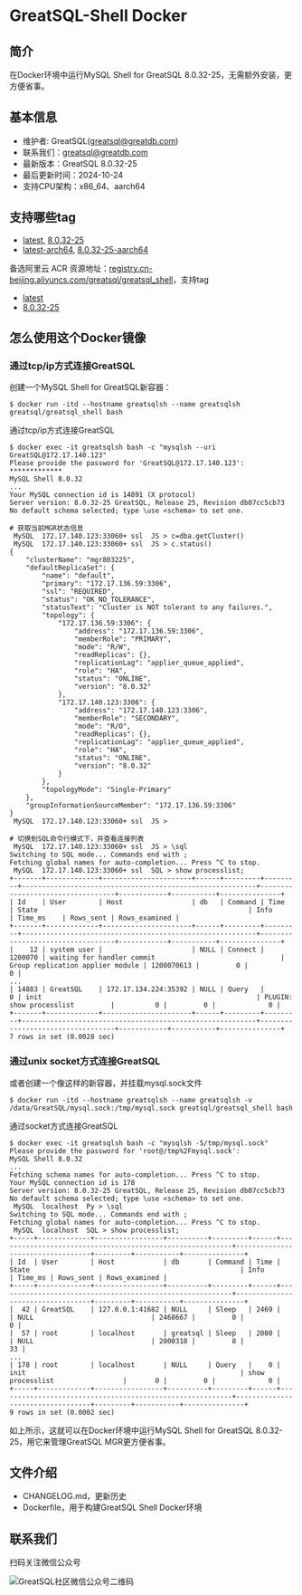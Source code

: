# GreatSQL-Shell Docker

## 简介

在Docker环境中运行MySQL Shell for GreatSQL 8.0.32-25，无需额外安装，更方便省事。

## 基本信息
- 维护者: GreatSQL(greatsql@greatdb.com)
- 联系我们：greatsql@greatdb.com
- 最新版本：GreatSQL 8.0.32-25
- 最后更新时间：2024-10-24
- 支持CPU架构：x86_64、aarch64

## 支持哪些tag
- [latest](https://hub.docker.com/layers/greatsql/greatsql_shell/latest/images/sha256-4264884f14341e3b34077c52c2ee7d0d53ce00fb5e45915c3b57e950ef52d80f?context=explore), [8.0.32-25](https://hub.docker.com/layers/greatsql/greatsql_shell/8.0.32-25/images/sha256-4264884f14341e3b34077c52c2ee7d0d53ce00fb5e45915c3b57e950ef52d80f?context=explore)
- [latest-arch64](https://hub.docker.com/layers/greatsql/greatsql_shell/latest-aarch64/images/sha256-46d3d92632256d24078948a81a6750ae808e3c2292c10eb88107633f5bde85ec?context=explore), [8.0.32-25-aarch64](https://hub.docker.com/layers/greatsql/greatsql_shell/8.0.32-25-aarch64/images/sha256-46d3d92632256d24078948a81a6750ae808e3c2292c10eb88107633f5bde85ec?context=explore)

备选阿里云 ACR 资源地址：[registry.cn-beijing.aliyuncs.com/greatsql/greatsql_shell](registry.cn-beijing.aliyuncs.com/greatsql/greatsql_shell)，支持tag
- [latest](registry.cn-beijing.aliyuncs.com/greatsql/greatsql_shell:latest)
- [8.0.32-25](registry.cn-beijing.aliyuncs.com/greatsql/greatsql_shell:8.0.32-25)


## 怎么使用这个Docker镜像

### 通过tcp/ip方式连接GreatSQL

创建一个MySQL Shell for GreatSQL新容器：
```shell
$ docker run -itd --hostname greatsqlsh --name greatsqlsh greatsql/greatsql_shell bash
```

通过tcp/ip方式连接GreatSQL

```shell
$ docker exec -it greatsqlsh bash -c "mysqlsh --uri GreatSQL@172.17.140.123"
Please provide the password for 'GreatSQL@172.17.140.123': *************
MySQL Shell 8.0.32
...
Your MySQL connection id is 14891 (X protocol)
Server version: 8.0.32-25 GreatSQL, Release 25, Revision db07cc5cb73
No default schema selected; type \use <schema> to set one.

# 获取当前MGR状态信息
 MySQL  172.17.140.123:33060+ ssl  JS > c=dba.getCluster()
 MySQL  172.17.140.123:33060+ ssl  JS > c.status()
{
    "clusterName": "mgr803225",
    "defaultReplicaSet": {
        "name": "default",
        "primary": "172.17.136.59:3306",
        "ssl": "REQUIRED",
        "status": "OK_NO_TOLERANCE",
        "statusText": "Cluster is NOT tolerant to any failures.",
        "topology": {
            "172.17.136.59:3306": {
                "address": "172.17.136.59:3306",
                "memberRole": "PRIMARY",
                "mode": "R/W",
                "readReplicas": {},
                "replicationLag": "applier_queue_applied",
                "role": "HA",
                "status": "ONLINE",
                "version": "8.0.32"
            },
            "172.17.140.123:3306": {
                "address": "172.17.140.123:3306",
                "memberRole": "SECONDARY",
                "mode": "R/O",
                "readReplicas": {},
                "replicationLag": "applier_queue_applied",
                "role": "HA",
                "status": "ONLINE",
                "version": "8.0.32"
            }
        },
        "topologyMode": "Single-Primary"
    },
    "groupInformationSourceMember": "172.17.136.59:3306"
}
 MySQL  172.17.140.123:33060+ ssl  JS >

# 切换到SQL命令行模式下，并查看连接列表
 MySQL  172.17.140.123:33060+ ssl  JS > \sql
Switching to SQL mode... Commands end with ;
Fetching global names for auto-completion... Press ^C to stop.
 MySQL  172.17.140.123:33060+ ssl  SQL > show processlist;
+-------+-------------+----------------------+------+---------+---------+----------------------------------------------------------+----------------------------------+------------+-----------+---------------+
| Id    | User        | Host                 | db   | Command | Time    | State                                                    | Info                             | Time_ms    | Rows_sent | Rows_examined |
+-------+-------------+----------------------+------+---------+---------+----------------------------------------------------------+----------------------------------+------------+-----------+---------------+
|    12 | system user |                      | NULL | Connect | 1200070 | waiting for handler commit                               | Group replication applier module | 1200070613 |         0 |             0 |
...
| 14883 | GreatSQL    | 172.17.134.224:35392 | NULL | Query   |       0 | init                                                     | PLUGIN: show processlist         |          0 |         0 |             0 |
+-------+-------------+----------------------+------+---------+---------+----------------------------------------------------------+----------------------------------+------------+-----------+---------------+
7 rows in set (0.0028 sec)
```

### 通过unix socket方式连接GreatSQL

或者创建一个像这样的新容器，并挂载mysql.sock文件
```shell
$ docker run -itd --hostname greatsqlsh --name greatsqlsh -v /data/GreatSQL/mysql.sock:/tmp/mysql.sock greatsql/greatsql_shell bash
```

通过socket方式连接GreatSQL
```shell
$ docker exec -it greatsqlsh bash -c "mysqlsh -S/tmp/mysql.sock"
Please provide the password for 'root@/tmp%2Fmysql.sock':
MySQL Shell 8.0.32
...
Fetching schema names for auto-completion... Press ^C to stop.
Your MySQL connection id is 178
Server version: 8.0.32-25 GreatSQL, Release 25, Revision db07cc5cb73
No default schema selected; type \use <schema> to set one.
 MySQL  localhost  Py > \sql
Switching to SQL mode... Commands end with ;
Fetching global names for auto-completion... Press ^C to stop.
 MySQL  localhost  SQL > show processlist;
+-----+-------------+-----------------+----------+---------+------+----------------------------------------------------------+----------------------------------+---------+-----------+---------------+
| Id  | User        | Host            | db       | Command | Time | State                                                    | Info                             | Time_ms | Rows_sent | Rows_examined |
+-----+-------------+-----------------+----------+---------+------+----------------------------------------------------------+----------------------------------+---------+-----------+---------------+
|  42 | GreatSQL    | 127.0.0.1:41682 | NULL     | Sleep   | 2469 |                                                          | NULL                             | 2468667 |         0 |             0 |
|  57 | root        | localhost       | greatsql | Sleep   | 2000 |                                                          | NULL                             | 2000318 |         8 |            33 |
...
| 178 | root        | localhost       | NULL     | Query   |    0 | init                                                     | show processlist                 |       0 |         0 |             0 |
+-----+-------------+-----------------+----------+---------+------+----------------------------------------------------------+----------------------------------+---------+-----------+---------------+
9 rows in set (0.0002 sec)
```

如上所示，这就可以在Docker环境中运行MySQL Shell for GreatSQL 8.0.32-25，用它来管理GreatSQL MGR更方便省事。

## 文件介绍
- CHANGELOG.md，更新历史
- Dockerfile，用于构建GreatSQL Shell Docker环境

## 联系我们
扫码关注微信公众号

![GreatSQL社区微信公众号二维码](https://images.gitee.com/uploads/images/2021/0802/143402_f9d6cb61_8779455.jpeg "greatsql社区-wx-qrcode-0.5m.jpg")

